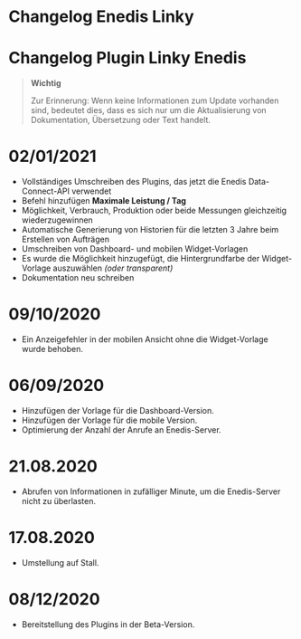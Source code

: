 # Changelog Enedis Linky

# Changelog Plugin Linky Enedis

>**Wichtig**
>
>Zur Erinnerung: Wenn keine Informationen zum Update vorhanden sind, bedeutet dies, dass es sich nur um die Aktualisierung von Dokumentation, Übersetzung oder Text handelt.

# 02/01/2021

- Vollständiges Umschreiben des Plugins, das jetzt die Enedis Data-Connect-API verwendet
- Befehl hinzufügen **Maximale Leistung / Tag**
- Möglichkeit, Verbrauch, Produktion oder beide Messungen gleichzeitig wiederzugewinnen
- Automatische Generierung von Historien für die letzten 3 Jahre beim Erstellen von Aufträgen
- Umschreiben von Dashboard- und mobilen Widget-Vorlagen
- Es wurde die Möglichkeit hinzugefügt, die Hintergrundfarbe der Widget-Vorlage auszuwählen *(oder transparent)*
- Dokumentation neu schreiben


# 09/10/2020
- Ein Anzeigefehler in der mobilen Ansicht ohne die Widget-Vorlage wurde behoben.

# 06/09/2020
- Hinzufügen der Vorlage für die Dashboard-Version.
- Hinzufügen der Vorlage für die mobile Version.
- Optimierung der Anzahl der Anrufe an Enedis-Server.

# 21.08.2020
- Abrufen von Informationen in zufälliger Minute, um die Enedis-Server nicht zu überlasten.

# 17.08.2020
- Umstellung auf Stall.

# 08/12/2020
- Bereitstellung des Plugins in der Beta-Version.
